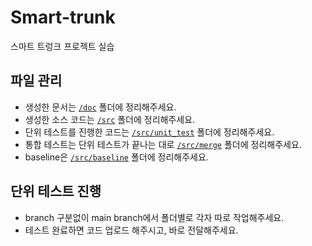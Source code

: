 # Smart-trunk
스마트 트렁크 프로젝트 실습

## 파일 관리
- 생성한 문서는 [`/doc`](Smart-trunk/doc) 폴더에 정리해주세요.
- 생성한 소스 코드는 [`/src`](Smart-trunk/src) 폴더에 정리해주세요.
- 단위 테스트를 진행한 코드는 [`/src/unit_test`](Smart-trunk/src/unit_test) 폴더에 정리해주세요.
- 통합 테스트는 단위 테스트가 끝나는 대로 [`/src/merge`](Smart-trunk/src/merge) 폴더에 정리해주세요.
- baseline은 [`/src/baseline`](Smart-trunk/src/baseline) 폴더에 정리해주세요.

## 단위 테스트 진행
- branch 구분없이 main branch에서 폴더별로 각자 따로 작업해주세요.
- 테스트 완료하면 코드 업로드 해주시고, 바로 전달해주세요.

